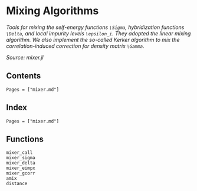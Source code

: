 # Mixing Algorithms

*Tools for mixing the self-energy functions ``\Sigma``, hybridization functions ``\Delta``, and local impurity levels ``\epsilon_i``. They adopted the linear mixing algorithm. We also implement the so-called Kerker algorithm to mix the correlation-induced correction for density matrix ``\Gamma``.*

*Source: mixer.jl*

## Contents

```@contents
Pages = ["mixer.md"]
```

## Index

```@index
Pages = ["mixer.md"]
```

## Functions

```@docs
mixer_call
mixer_sigma
mixer_delta
mixer_eimpx
mixer_gcorr
amix
distance
```
